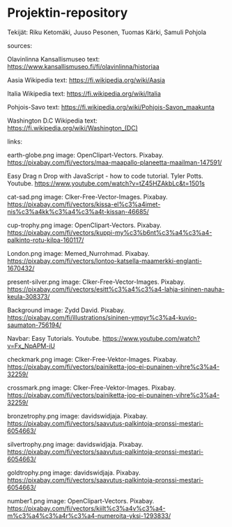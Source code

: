 # Projektin-repository
Tekijät:
Riku Ketomäki, Juuso Pesonen, Tuomas Kärki, Samuli Pohjola

sources:

Olavinlinna Kansallismuseo text: https://www.kansallismuseo.fi/fi/olavinlinna/historiaa

Aasia Wikipedia text: https://fi.wikipedia.org/wiki/Aasia

Italia Wikipedia text: https://fi.wikipedia.org/wiki/Italia

Pohjois-Savo text: https://fi.wikipedia.org/wiki/Pohjois-Savon_maakunta

Washington D.C Wikipedia text: https://fi.wikipedia.org/wiki/Washington_(DC)

links:

earth-globe.png image: OpenClipart-Vectors. Pixabay. https://pixabay.com/fi/vectors/maa-maapallo-planeetta-maailman-147591/

Easy Drag n Drop with JavaScript - how to code tutorial. Tyler Potts. Youtube. https://www.youtube.com/watch?v=tZ45HZAkbLc&t=1501s

cat-sad.png image: Clker-Free-Vector-Images. Pixabay. https://pixabay.com/fi/vectors/kissa-el%c3%a4imet-nis%c3%a4kk%c3%a4%c3%a4t-kissan-46685/

cup-trophy.png image: OpenClipart-Vectors. Pixabay. https://pixabay.com/fi/vectors/kuppi-my%c3%b6nt%c3%a4%c3%a4-palkinto-rotu-kilpa-160117/

London.png image: Memed_Nurrohmad. Pixabay. https://pixabay.com/fi/vectors/lontoo-katsella-maamerkki-englanti-1670432/

present-silver.png image: Clker-Free-Vector-Images. Pixabay. https://pixabay.com/fi/vectors/esitt%c3%a4%c3%a4-lahja-sininen-nauha-keula-308373/

Background image: Zydd David. Pixabay. https://pixabay.com/fi/illustrations/sininen-ympyr%c3%a4-kuvio-saumaton-756194/

Navbar: Easy Tutorials. Youtube. https://www.youtube.com/watch?v=Fx_NpAPM-iU

checkmark.png image: Clker-Free-Vektor-Images. Pixabay. https://pixabay.com/fi/vectors/painiketta-joo-ei-punainen-vihre%c3%a4-32259/

crossmark.png image: Clker-Free-Vektor-Images. Pixabay. https://pixabay.com/fi/vectors/painiketta-joo-ei-punainen-vihre%c3%a4-32259/

bronzetrophy.png image: davidswidjaja. Pixabay. https://pixabay.com/fi/vectors/saavutus-palkintoja-pronssi-mestari-6054663/

silvertrophy.png image: davidswidjaja. Pixabay. https://pixabay.com/fi/vectors/saavutus-palkintoja-pronssi-mestari-6054663/

goldtrophy.png image: davidswidjaja. Pixabay. https://pixabay.com/fi/vectors/saavutus-palkintoja-pronssi-mestari-6054663/

number1.png image: OpenClipart-Vectors. Pixabay. https://pixabay.com/fi/vectors/kiilt%c3%a4v%c3%a4-m%c3%a4%c3%a4r%c3%a4-numeroita-yksi-1293833/